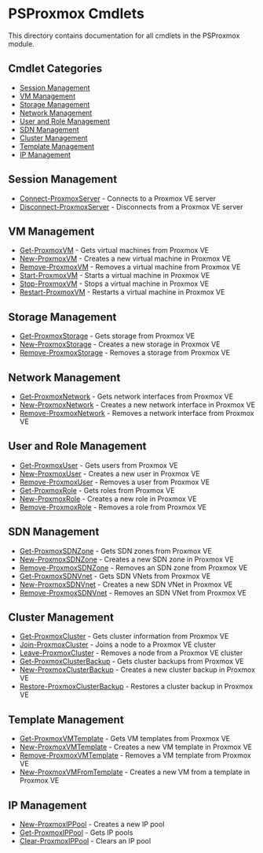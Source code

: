 # PSProxmox Cmdlets

This directory contains documentation for all cmdlets in the PSProxmox module.

## Cmdlet Categories

- [Session Management](#session-management)
- [VM Management](#vm-management)
- [Storage Management](#storage-management)
- [Network Management](#network-management)
- [User and Role Management](#user-and-role-management)
- [SDN Management](#sdn-management)
- [Cluster Management](#cluster-management)
- [Template Management](#template-management)
- [IP Management](#ip-management)

## Session Management

- [Connect-ProxmoxServer](Connect-ProxmoxServer.md) - Connects to a Proxmox VE server
- [Disconnect-ProxmoxServer](Disconnect-ProxmoxServer.md) - Disconnects from a Proxmox VE server

## VM Management

- [Get-ProxmoxVM](Get-ProxmoxVM.md) - Gets virtual machines from Proxmox VE
- [New-ProxmoxVM](New-ProxmoxVM.md) - Creates a new virtual machine in Proxmox VE
- [Remove-ProxmoxVM](Remove-ProxmoxVM.md) - Removes a virtual machine from Proxmox VE
- [Start-ProxmoxVM](Start-ProxmoxVM.md) - Starts a virtual machine in Proxmox VE
- [Stop-ProxmoxVM](Stop-ProxmoxVM.md) - Stops a virtual machine in Proxmox VE
- [Restart-ProxmoxVM](Restart-ProxmoxVM.md) - Restarts a virtual machine in Proxmox VE

## Storage Management

- [Get-ProxmoxStorage](Get-ProxmoxStorage.md) - Gets storage from Proxmox VE
- [New-ProxmoxStorage](New-ProxmoxStorage.md) - Creates a new storage in Proxmox VE
- [Remove-ProxmoxStorage](Remove-ProxmoxStorage.md) - Removes a storage from Proxmox VE

## Network Management

- [Get-ProxmoxNetwork](Get-ProxmoxNetwork.md) - Gets network interfaces from Proxmox VE
- [New-ProxmoxNetwork](New-ProxmoxNetwork.md) - Creates a new network interface in Proxmox VE
- [Remove-ProxmoxNetwork](Remove-ProxmoxNetwork.md) - Removes a network interface from Proxmox VE

## User and Role Management

- [Get-ProxmoxUser](Get-ProxmoxUser.md) - Gets users from Proxmox VE
- [New-ProxmoxUser](New-ProxmoxUser.md) - Creates a new user in Proxmox VE
- [Remove-ProxmoxUser](Remove-ProxmoxUser.md) - Removes a user from Proxmox VE
- [Get-ProxmoxRole](Get-ProxmoxRole.md) - Gets roles from Proxmox VE
- [New-ProxmoxRole](New-ProxmoxRole.md) - Creates a new role in Proxmox VE
- [Remove-ProxmoxRole](Remove-ProxmoxRole.md) - Removes a role from Proxmox VE

## SDN Management

- [Get-ProxmoxSDNZone](Get-ProxmoxSDNZone.md) - Gets SDN zones from Proxmox VE
- [New-ProxmoxSDNZone](New-ProxmoxSDNZone.md) - Creates a new SDN zone in Proxmox VE
- [Remove-ProxmoxSDNZone](Remove-ProxmoxSDNZone.md) - Removes an SDN zone from Proxmox VE
- [Get-ProxmoxSDNVnet](Get-ProxmoxSDNVnet.md) - Gets SDN VNets from Proxmox VE
- [New-ProxmoxSDNVnet](New-ProxmoxSDNVnet.md) - Creates a new SDN VNet in Proxmox VE
- [Remove-ProxmoxSDNVnet](Remove-ProxmoxSDNVnet.md) - Removes an SDN VNet from Proxmox VE

## Cluster Management

- [Get-ProxmoxCluster](Get-ProxmoxCluster.md) - Gets cluster information from Proxmox VE
- [Join-ProxmoxCluster](Join-ProxmoxCluster.md) - Joins a node to a Proxmox VE cluster
- [Leave-ProxmoxCluster](Leave-ProxmoxCluster.md) - Removes a node from a Proxmox VE cluster
- [Get-ProxmoxClusterBackup](Get-ProxmoxClusterBackup.md) - Gets cluster backups from Proxmox VE
- [New-ProxmoxClusterBackup](New-ProxmoxClusterBackup.md) - Creates a new cluster backup in Proxmox VE
- [Restore-ProxmoxClusterBackup](Restore-ProxmoxClusterBackup.md) - Restores a cluster backup in Proxmox VE

## Template Management

- [Get-ProxmoxVMTemplate](Get-ProxmoxVMTemplate.md) - Gets VM templates from Proxmox VE
- [New-ProxmoxVMTemplate](New-ProxmoxVMTemplate.md) - Creates a new VM template in Proxmox VE
- [Remove-ProxmoxVMTemplate](Remove-ProxmoxVMTemplate.md) - Removes a VM template from Proxmox VE
- [New-ProxmoxVMFromTemplate](New-ProxmoxVMFromTemplate.md) - Creates a new VM from a template in Proxmox VE

## IP Management

- [New-ProxmoxIPPool](New-ProxmoxIPPool.md) - Creates a new IP pool
- [Get-ProxmoxIPPool](Get-ProxmoxIPPool.md) - Gets IP pools
- [Clear-ProxmoxIPPool](Clear-ProxmoxIPPool.md) - Clears an IP pool

